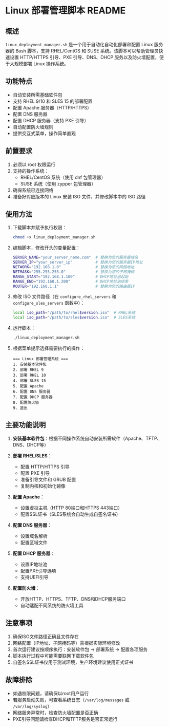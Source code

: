 # Linux 部署管理脚本 README

## 概述

`linux_deployment_manager.sh` 是一个用于自动化自动化部署和配置 Linux 服务器的 Bash 脚本，支持 RHEL/CentOS 和 SUSE 系统。该脚本可以帮助管理员快速设置 HTTP/HTTPS 引导、PXE 引导、DNS、DHCP 服务以及防火墙配置，便于大规模部署 Linux 操作系统。

## 功能特点

- 自动安装所需基础软件包
- 支持 RHEL 9/10 和 SLES 15 的部署配置
- 配置 Apache 服务器（HTTP/HTTPS）
- 配置 DNS 服务器
- 配置 DHCP 服务器（支持 PXE 引导）
- 自动配置防火墙规则
- 提供交互式菜单，操作简单直观

## 前置要求

1. 必须以 root 权限运行
2. 支持的操作系统：
   - RHEL/CentOS 系统（使用 dnf 包管理器）
   - SUSE 系统（使用 zypper 包管理器）
3. 确保系统已连接网络
4. 准备好对应版本的 Linux 安装 ISO 文件，并修改脚本中的 ISO 路径

## 使用方法

1. 下载脚本并赋予执行权限：
   ```bash
   chmod +x linux_deployment_manager.sh
   ```

2. 编辑脚本，修改开头的变量配置：
   ```bash
   SERVER_NAME="your_server_name.com"  # 替换为您的服务器域名
   SERVER_IP="your_server_ip"          # 替换为您的服务器IP地址
   NETWORK="192.168.1.0"               # 替换为您的网络地址
   NETMASK="255.255.255.0"             # 替换为您的子网掩码
   RANGE_START="192.168.1.100"         # DHCP地址池起始
   RANGE_END="192.168.1.200"           # DHCP地址池结束
   ROUTER="192.168.1.1"                # 替换为您的路由器IP
   ```

3. 修改 ISO 文件路径（在 `configure_rhel_servers` 和 `configure_sles_servers` 函数中）：
   ```bash
   local iso_path="/path/to/rhel$version.iso"  # RHEL系统
   local iso_path="/path/to/sles$version.iso"  # SLES系统
   ```

4. 运行脚本：
   ```bash
   ./linux_deployment_manager.sh
   ```

5. 根据菜单提示选择需要执行的操作：
   ```
   === Linux 部署管理系统 ===
   1. 安装基本软件包
   2. 部署 RHEL 9
   3. 部署 RHEL 10
   4. 部署 SLES 15
   5. 配置 Apache
   6. 配置 DNS 服务器
   7. 配置 DHCP 服务器
   8. 配置防火墙
   9. 退出
   ```

## 主要功能说明

1. **安装基本软件包**：根据不同操作系统自动安装所需软件（Apache、TFTP、DNS、DHCP等）

2. **部署 RHEL/SLES**：
   - 配置 HTTP/HTTPS 引导
   - 配置 PXE 引导
   - 准备引导文件和 GRUB 配置
   - 复制内核和初始化镜像

3. **配置 Apache**：
   - 设置虚拟主机（HTTP 80端口和HTTPS 443端口）
   - 配置SSL证书（SLES系统会自动生成自签名证书）

4. **配置 DNS 服务器**：
   - 设置域名解析
   - 配置区域文件

5. **配置 DHCP 服务器**：
   - 设置IP地址池
   - 配置PXE引导选项
   - 支持UEFI引导

6. **配置防火墙**：
   - 开放HTTP、HTTPS、TFTP、DNS和DHCP服务端口
   - 自动适配不同系统的防火墙工具

## 注意事项

1. 确保ISO文件路径正确且文件存在
2. 网络配置（IP地址、子网掩码等）需根据实际环境修改
3. 首次运行建议按顺序执行：安装软件包 → 部署系统 → 配置各项服务
4. 脚本执行过程中可能需要联网下载软件包
5. 自签名SSL证书仅用于测试环境，生产环境建议使用正式证书

## 故障排除

- 如遇权限问题，请确保以root用户运行
- 若服务启动失败，可查看系统日志（`/var/log/messages` 或 `/var/log/syslog`）
- 网络服务异常时，检查防火墙配置是否正确
- PXE引导问题请检查DHCP和TFTP服务是否正常运行
